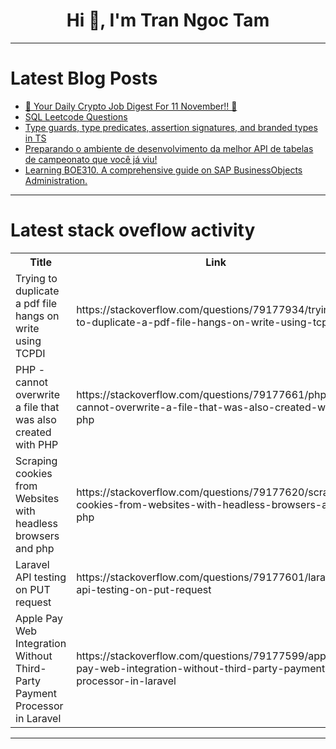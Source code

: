 <h1 align="center">Hi 👋, I'm Tran Ngoc Tam</h1>

---

# Latest Blog Posts 
<!-- BLOG-POST-LIST:START -->
- [🚀 Your Daily Crypto Job Digest For 11 November!! 🚀](https://dev.to/web3hires/your-daily-crypto-job-digest-for-11-november-4i6j)
- [SQL Leetcode Questions](https://dev.to/nozibul_islam_113b1d5334f/sql-leetcode-questions-3jh7)
- [Type guards, type predicates, assertion signatures, and branded types in TS](https://dev.to/kasir-barati/type-guards-type-predicates-assertion-signatures-and-branded-types-in-ts-4o84)
- [Preparando o ambiente de desenvolvimento da melhor API de tabelas de campeonato que você já viu!](https://dev.to/anastacio_dev/preparando-o-ambiente-de-desenvolvimento-da-melhor-api-de-tabelas-de-campeonato-que-voce-ja-viu-2ij5)
- [Learning BOE310. A comprehensive guide on SAP BusinessObjects Administration.](https://dev.to/lynxselect72/learning-boe310-a-comprehensive-guide-on-sap-businessobjects-administration-1iko)
<!-- BLOG-POST-LIST:END -->

---

# Latest stack oveflow activity
<table>
  <tr><th>Title</th><th>Link</th></tr>
  <!-- STACKOVERFLOW:START --><tr><td>Trying to duplicate a pdf file hangs on write using TCPDI</td><td>https://stackoverflow.com/questions/79177934/trying-to-duplicate-a-pdf-file-hangs-on-write-using-tcpdi</td></tr><tr><td>PHP - cannot overwrite a file that was also created with PHP</td><td>https://stackoverflow.com/questions/79177661/php-cannot-overwrite-a-file-that-was-also-created-with-php</td></tr><tr><td>Scraping cookies from Websites with headless browsers and php</td><td>https://stackoverflow.com/questions/79177620/scraping-cookies-from-websites-with-headless-browsers-and-php</td></tr><tr><td>Laravel API testing on PUT request</td><td>https://stackoverflow.com/questions/79177601/laravel-api-testing-on-put-request</td></tr><tr><td>Apple Pay Web Integration Without Third-Party Payment Processor in Laravel</td><td>https://stackoverflow.com/questions/79177599/apple-pay-web-integration-without-third-party-payment-processor-in-laravel</td></tr><!-- STACKOVERFLOW:END -->
</table>

---


